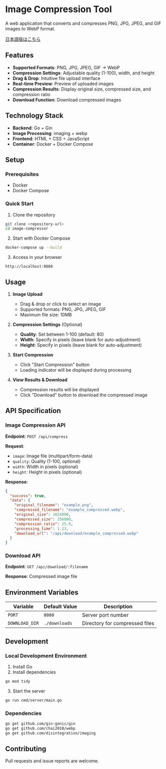 # Image Compression Tool

A web application that converts and compresses PNG, JPG, JPEG, and GIF images to WebP format.

[日本語版はこちら](README_ja.md)

## Features

- **Supported Formats**: PNG, JPG, JPEG, GIF → WebP
- **Compression Settings**: Adjustable quality (1-100), width, and height
- **Drag & Drop**: Intuitive file upload interface
- **Real-time Preview**: Preview of uploaded images
- **Compression Results**: Display original size, compressed size, and compression ratio
- **Download Function**: Download compressed images

## Technology Stack

- **Backend**: Go + Gin
- **Image Processing**: imaging + webp
- **Frontend**: HTML + CSS + JavaScript
- **Container**: Docker + Docker Compose

## Setup

### Prerequisites

- Docker
- Docker Compose

### Quick Start

1. Clone the repository
```bash
git clone <repository-url>
cd image-compressor
```

2. Start with Docker Compose
```bash
docker-compose up --build
```

3. Access in your browser
```
http://localhost:8080
```

## Usage

1. **Image Upload**
   - Drag & drop or click to select an image
   - Supported formats: PNG, JPG, JPEG, GIF
   - Maximum file size: 10MB

2. **Compression Settings** (Optional)
   - **Quality**: Set between 1-100 (default: 80)
   - **Width**: Specify in pixels (leave blank for auto-adjustment)
   - **Height**: Specify in pixels (leave blank for auto-adjustment)

3. **Start Compression**
   - Click "Start Compression" button
   - Loading indicator will be displayed during processing

4. **View Results & Download**
   - Compression results will be displayed
   - Click "Download" button to download the compressed image

## API Specification

### Image Compression API

**Endpoint**: `POST /api/compress`

**Request**:
- `image`: Image file (multipart/form-data)
- `quality`: Quality (1-100, optional)
- `width`: Width in pixels (optional)
- `height`: Height in pixels (optional)

**Response**:
```json
{
  "success": true,
  "data": {
    "original_filename": "example.png",
    "compressed_filename": "example_compressed.webp",
    "original_size": 1024000,
    "compressed_size": 256000,
    "compression_ratio": 25.0,
    "processing_time": 1.23,
    "download_url": "/api/download/example_compressed.webp"
  }
}
```

### Download API

**Endpoint**: `GET /api/download/:filename`

**Response**: Compressed image file

## Environment Variables

| Variable | Default Value | Description |
|----------|---------------|-------------|
| `PORT` | `8080` | Server port number |
| `DOWNLOAD_DIR` | `./downloads` | Directory for compressed files |

## Development

### Local Development Environment

1. Install Go
2. Install dependencies
```bash
go mod tidy
```

3. Start the server
```bash
go run cmd/server/main.go
```

### Dependencies

```bash
go get github.com/gin-gonic/gin
go get github.com/chai2010/webp
go get github.com/disintegration/imaging
```

## Contributing

Pull requests and issue reports are welcome.
